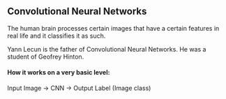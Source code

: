 ## Convolutional Neural Networks
The human brain processes certain images that have a certain features in real life and it classifies it as such.

Yann Lecun is the father of Convolutional Neural Networks. He was a student of Geofrey Hinton.

#### How it works on a very basic level:
Input Image &#x2192; CNN &#x2192; Output Label (Image class)
